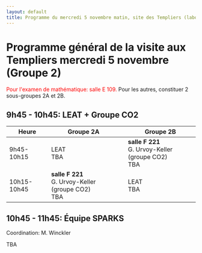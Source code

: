 ```yaml
---
layout: default
title: Programme du mercredi 5 novembre matin, site des Templiers (laboratoire LEAT et équipe I3S SPARKS)
---
```



# Programme général de la visite aux Templiers mercredi 5 novembre (Groupe 2)

<span style="color:red">Pour l'examen de mathématique: salle E 109.</span>
Pour les autres, constituer 2 sous-groupes 2A et 2B.

## 9h45 - 10h45: LEAT + Groupe CO2


| Heure     | Groupe 2A      | |Groupe 2B     
|-----------|----------------|-|---------------------------------------------
|9h45-10h15 | LEAT <br> TBA  | | **salle F 221** <br> G. Urvoy-Keller (groupe CO2)<br> TBA
|10h15-10h45| **salle F 221**  <br> G. Urvoy-Keller (groupe CO2) <br> TBA | |LEAT <br> TBA


## 10h45 - 11h45: Équipe SPARKS

Coordination: M. Winckler

TBA

